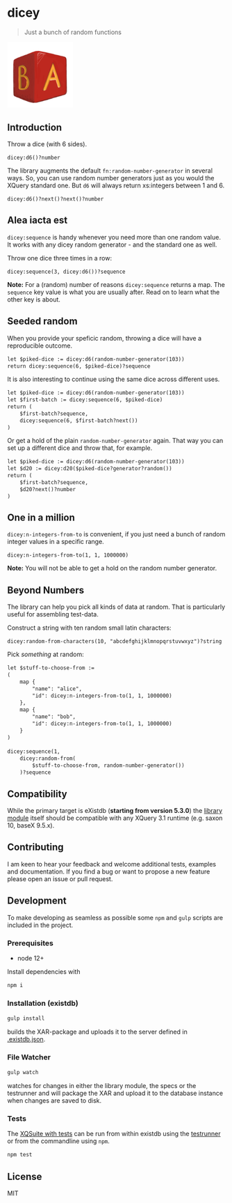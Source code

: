 # dicey

> Just a bunch of random functions 

<img title="dicey library logo" alt="A fuming red cube with the symbols A and B on the two visible sides" src="src/icon.png" width="30%">

## Introduction

Throw a dice (with 6 sides).

```xquery
dicey:d6()?number
```

The library augments the default `fn:random-number-generator` in several ways.
So, you can use random number generators just as you would the XQuery standard one. But `d6` will always return xs:integers between 1 and 6.

```xquery
dicey:d6()?next()?next()?number
```

## Alea iacta est

`dicey:sequence` is handy whenever you need more than one
random value. It works with any dicey random generator - and
the standard one as well.

Throw one dice three times in a row:

```xquery
dicey:sequence(3, dicey:d6())?sequence
```

**Note:**
For a (random) number of reasons `dicey:sequence` returns a map.
The `sequence` key value is what you are usually after.
Read on to learn what the other key is about.

## Seeded random

When you provide your speficic random, throwing a dice 
will have a reproducible outcome.

```xquery
let $piked-dice := dicey:d6(random-number-generator(103))
return dicey:sequence(6, $piked-dice)?sequence
```

It is also interesting to continue using the same dice across different uses.

```xquery
let $piked-dice := dicey:d6(random-number-generator(103))
let $first-batch := dicey:sequence(6, $piked-dice)
return (
    $first-batch?sequence,
    dicey:sequence(6, $first-batch?next())
)
```

Or get a hold of the plain `random-number-generator` again. That way you can set up a different dice and throw that, for example.

```xquery
let $piked-dice := dicey:d6(random-number-generator(103))
let $d20 := dicey:d20($piked-dice?generator?random())
return (
    $first-batch?sequence,
    $d20?next()?number
)
```

## One in a million

`dicey:n-integers-from-to` is convenient, if you just need a bunch of random integer values in a specific range.

```xquery
dicey:n-integers-from-to(1, 1, 1000000)
```

**Note:**
You will not be able to get a hold on the random number generator.

## Beyond Numbers

The library can help you pick all kinds of data at random. 
That is particularly useful for assembling test-data.

Construct a string with ten random small latin characters:

```xquery
dicey:random-from-characters(10, "abcdefghijklmnopqrstuvwxyz")?string
```

Pick _something_ at random:

```xquery
let $stuff-to-choose-from :=
(
    map { 
        "name": "alice", 
        "id": dicey:n-integers-from-to(1, 1, 1000000)
    }, 
    map { 
        "name": "bob",
        "id": dicey:n-integers-from-to(1, 1, 1000000)
    }
)

dicey:sequence(1,
    dicey:random-from(
        $stuff-to-choose-from, random-number-generator())
    )?sequence

```

## Compatibility

While the primary target is eXistdb (**starting from version 5.3.0**) the [library module](src/content/dicey.xqm) itself should be compatible with any XQuery 3.1 runtime (e.g. saxon 10, baseX 9.5.x).

## Contributing

I am keen to hear your feedback and welcome additional tests, examples and documentation.
If you find a bug or want to propose a new feature please open an issue or pull request.

## Development

To make developing as seamless as possible some `npm` and `gulp` scripts are included in the
project. 

### Prerequisites

- node 12+

Install dependencies with

```bash
npm i
```

### Installation (existdb)

```bash
gulp install
```

builds the XAR-package and uploads it to the server defined in [.existdb.json](.existdb.json).


### File Watcher

```bash
gulp watch
```

watches for changes in either the library module, the specs or the testrunner and 
will package the XAR and upload it to the database instance when changes are saved to disk.

### Tests

The [XQSuite with tests](src/test/dicey-spec.xqm) can be run from
within existdb using the [testrunner](src/test/run-tests.xq) or
from the commandline using `npm`.

```bash
npm test
```

## License

MIT
